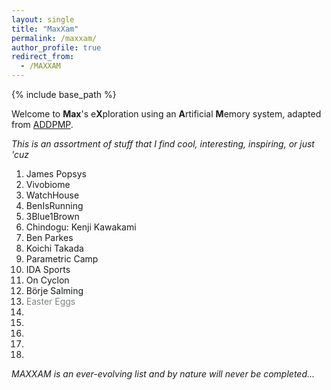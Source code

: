 ```yaml
---
layout: single
title: "MaxXam"
permalink: /maxxam/
author_profile: true
redirect_from:
  - /MAXXAM
---
```


{% include base_path %}

Welcome to **Max**'s e**X**ploration using an **A**rtificial **M**emory system, adapted from [ADDPMP](https://addpmp.slamjam.com/).

_This is an assortment of stuff that I find cool, interesting, inspiring, or just 'cuz_

1. <a href="https://www.jamespopsys.com/" style="text-decoration:none" target="_blank" rel="noopener">James Popsys</a>
2. <a href="https://vivobiome.vivobarefoot.com/" style="text-decoration:none" target="_blank" rel="noopener">Vivobiome</a>
3. <a href="https://watchhouse.com/" style="text-decoration:none" target="_blank" rel="noopener">WatchHouse</a>
4. <a href="https://www.youtube.com/@BenIsRunning" style="text-decoration:none" target="_blank" rel="noopener">BenIsRunning</a>
5. <a href="https://www.youtube.com/@3blue1brown" style="text-decoration:none" target="_blank" rel="noopener">3Blue1Brown</a>
6. <a href="https://chindogu.com/ics/" style="text-decoration:none" target="_blank" rel="noopener">Chindogu: Kenji Kawakami</a>
7. <a href="https://www.youtube.com/@BenParkes" style="text-decoration:none" target="_blank" rel="noopener">Ben Parkes</a>
8. <a href="https://koichitakada.com/" style="text-decoration:none" target="_blank" rel="noopener">Koichi Takada</a>
9. <a href="https://www.youtube.com/parametriccamp" style="text-decoration:none" target="_blank" rel="noopener">Parametric Camp</a>
10. <a href="https://www.idasports.com/en-gb/pages/our-story" style="text-decoration:none" target="_blank" rel="noopener">IDA Sports</a>
11. <a href="https://www.on-running.com/en-gb/collection/cyclon" style="text-decoration:none" target="_blank" rel="noopener">On Cyclon</a>
12. <a href="https://www.youtube.com/watch?v=LdCe5ZbdNgQ&ab_channel=NHL" style="text-decoration:none" target="_blank" rel="noopener">Börje Salming</a>
13. <a href="https://www.youtube.com/watch?v=dQw4w9WgXcQ" style="text-decoration:none; color:#7a8288" target="_blank" rel="noopener">Easter Eggs</a>
14. 
15. 
16. 
17. 
18. 

_MAXXAM is an ever-evolving list and by nature will never be completed..._

